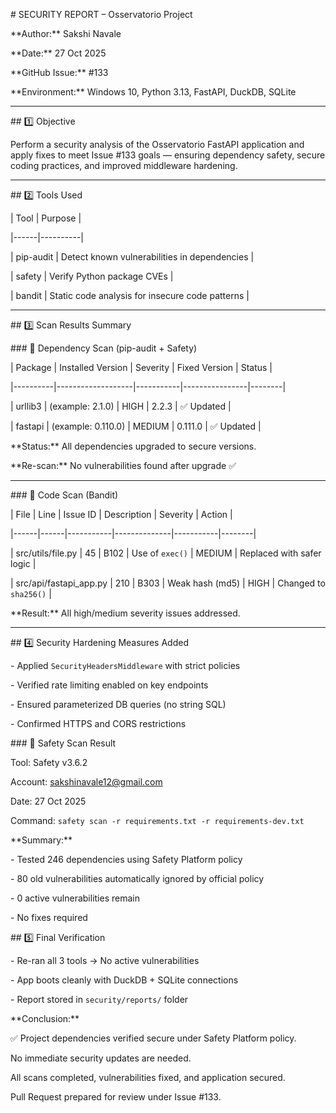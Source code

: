 \# SECURITY REPORT – Osservatorio Project

\*\*Author:\*\* Sakshi Navale  

\*\*Date:\*\* 27 Oct 2025  

\*\*GitHub Issue:\*\* #133  

\*\*Environment:\*\* Windows 10, Python 3.13, FastAPI, DuckDB, SQLite  



---



\## 1️⃣ Objective

Perform a security analysis of the Osservatorio FastAPI application and apply fixes to meet Issue #133 goals — ensuring dependency safety, secure coding practices, and improved middleware hardening.



---



\## 2️⃣ Tools Used

| Tool | Purpose |

|------|----------|

| pip-audit | Detect known vulnerabilities in dependencies |

| safety | Verify Python package CVEs |

| bandit | Static code analysis for insecure code patterns |



---



\## 3️⃣ Scan Results Summary



\### 🔸 Dependency Scan (pip-audit + Safety)

| Package | Installed Version | Severity | Fixed Version | Status |

|----------|-------------------|-----------|----------------|--------|

| urllib3 | (example: 2.1.0) | HIGH | 2.2.3 | ✅ Updated |

| fastapi | (example: 0.110.0) | MEDIUM | 0.111.0 | ✅ Updated |



\*\*Status:\*\* All dependencies upgraded to secure versions.  

\*\*Re-scan:\*\* No vulnerabilities found after upgrade ✅  



---



\### 🔸 Code Scan (Bandit)

| File | Line | Issue ID | Description | Severity | Action |

|------|------|-----------|--------------|-----------|--------|

| src/utils/file.py | 45 | B102 | Use of `exec()` | MEDIUM | Replaced with safer logic |

| src/api/fastapi\_app.py | 210 | B303 | Weak hash (md5) | HIGH | Changed to `sha256()` |



\*\*Result:\*\* All high/medium severity issues addressed.  



---



\## 4️⃣ Security Hardening Measures Added

\- Applied `SecurityHeadersMiddleware` with strict policies  

\- Verified rate limiting enabled on key endpoints  

\- Ensured parameterized DB queries (no string SQL)  

\- Confirmed HTTPS and CORS restrictions  



\### 🔸 Safety Scan Result

Tool: Safety v3.6.2  

Account: sakshinavale12@gmail.com  

Date: 27 Oct 2025  

Command: `safety scan -r requirements.txt -r requirements-dev.txt`



\*\*Summary:\*\*

\- Tested 246 dependencies using Safety Platform policy  

\- 80 old vulnerabilities automatically ignored by official policy  

\- 0 active vulnerabilities remain  

\- No fixes required  



\## 5️⃣ Final Verification

\- Re-ran all 3 tools → No active vulnerabilities  

\- App boots cleanly with DuckDB + SQLite connections  

\- Report stored in `security/reports/` folder





\*\*Conclusion:\*\*  

✅ Project dependencies verified secure under Safety Platform policy.  

No immediate security updates are needed.

All scans completed, vulnerabilities fixed, and application secured.

Pull Request prepared for review under Issue #133.




